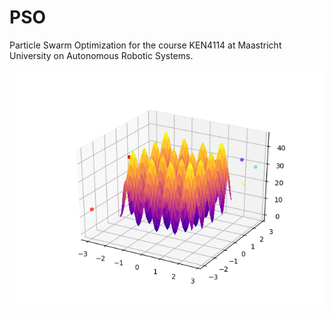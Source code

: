 # PSO
Particle Swarm Optimization for the course KEN4114 at Maastricht University on Autonomous Robotic Systems.

![](particles.gif)
